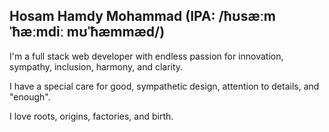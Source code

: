 ## Hosam Hamdy Mohammad (IPA: /ħʊsæːm ˈħæːmdiː mʊˈħæmmæd/)

I'm a full stack web developer with endless passion for innovation, sympathy, inclusion, harmony, and clarity.

I have a special care for good, sympathetic design, attention to details, and "enough".

I love roots, origins, factories, and birth.

